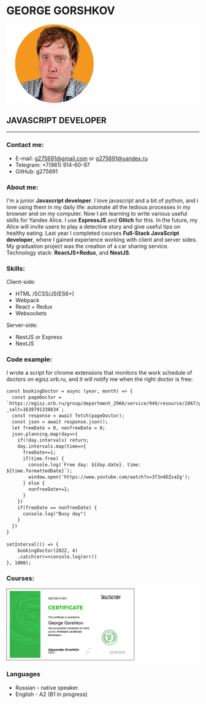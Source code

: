 # GEORGE GORSHKOV
![George Gorshkov-developer](https://github.com/g275691/rsschool-cv/blob/gh-pages/img/mini-gosh2.jpg)
## __JAVASCRIPT DEVELOPER__

***
### Contact me:
* E-mail: g275691@gmail.com or g275691@yandex.ru
* Telegram: +7(961) 914-60-97
* GitHub: g275691
### About me:
 I'm a junior __Javascript developer__. I love javascript and a bit of python, and i love using them in my daily life: automate all the tedious processes in my browser and on my computer.
Now I am learning to write various useful skills for Yandex Alice. I use __ExpressJS__ and __Glitch__ for this. In the future, my Alice will invite users to play a detective story and give useful tips on healthy eating.
Last year I completed courses __Full-Stack JavaScript developer__, where I gained experience working with client and server sides. My graduation project was the creation of a car sharing service. Technology stack: __ReactJS+Redux__, and __NestJS__.
### Skills:
Client-side:
* HTML /SCSS/JS(ES6+)
* Webpack
* React + Redux
* Websockets

Server-side:
* NestJS or Express
* NextJS
### Code example:
I wrote a script for chrome extensions that monitors the work schedule of doctors on egisz.orb.ru, and it will notify me when the right doctor is free:
```
const bookingDoctor = async (year, month) => {
  const pageDoctor = `https://egisz.orb.ru/group/department_2966/service/949/resource/2867/planning/${year}/${month}?_salt=1638791338834`;
  const response = await fetch(pageDoctor);
  const json = await response.json();
  let freeDate = 0, nonfreeDate = 0;
  json.planning.map(day=>{
    if(!day.intervals) return;
    day.intervals.map(time=>{
      freeDate+=1;
      if(time.free) {
        console.log(`Free day: ${day.date}. time: ${time.formattedDate}`);
        window.open('https://www.youtube.com/watch?v=3f3n4DZvaIg');
      } else {
        nonfreeDate+=1;
      }
    })
    if(freeDate == nonfreeDate) {
      console.log("Busy day")
    }
  })
}

setInterval(() => {
    bookingDoctor(2022, 4)
    .catch(err=>console.log(err))
}, 1000);
```
### Courses:
![George Gorshkov-developer](https://github.com/g275691/rsschool-cv/blob/gh-pages/img/skillfactory.jpg)
### Languages
* Russian - native speaker.
* English - A2 (B1 in progress)